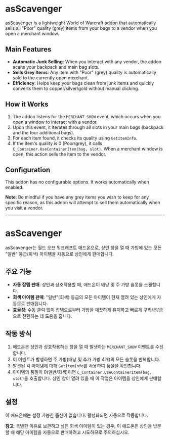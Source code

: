 # asScavenger

asScavenger is a lightweight World of Warcraft addon that automatically sells all "Poor" quality (grey) items from your bags to a vendor when you open a merchant window.

## Main Features

*   **Automatic Junk Selling**: When you interact with any vendor, the addon scans your backpack and main bag slots.
*   **Sells Grey Items**: Any item with "Poor" (grey) quality is automatically sold to the currently open merchant.
*   **Efficiency**: Helps keep your bags clean from junk items and quickly converts them to copper/silver/gold without manual clicking.

## How it Works

1.  The addon listens for the `MERCHANT_SHOW` event, which occurs when you open a window to interact with a vendor.
2.  Upon this event, it iterates through all slots in your main bags (backpack and the four additional bags).
3.  For each item found, it checks its quality using `GetItemInfo`.
4.  If the item's quality is 0 (Poor/grey), it calls `C_Container.UseContainerItem(bag, slot)`. When a merchant window is open, this action sells the item to the vendor.

## Configuration

This addon has no configurable options. It works automatically when enabled.

**Note**: Be mindful if you have any grey items you wish to keep for any specific reason, as this addon will attempt to sell them automatically when you visit a vendor.

---

# asScavenger

asScavenger는 월드 오브 워크래프트 애드온으로, 상인 창을 열 때 가방에 있는 모든 "일반" 등급(회색) 아이템을 자동으로 상인에게 판매합니다.

## 주요 기능

*   **자동 잡템 판매**: 상인과 상호작용할 때, 애드온이 배낭 및 주 가방 슬롯을 스캔합니다.
*   **회색 아이템 판매**: "일반"(회색) 등급의 모든 아이템이 현재 열려 있는 상인에게 자동으로 판매됩니다.
*   **효율성**: 수동 클릭 없이 잡템으로부터 가방을 깨끗하게 유지하고 빠르게 구리/은/금으로 전환하는 데 도움을 줍니다.

## 작동 방식

1.  애드온은 상인과 상호작용하는 창을 열 때 발생하는 `MERCHANT_SHOW` 이벤트를 수신합니다.
2.  이 이벤트가 발생하면 주 가방(배낭 및 추가 가방 4개)의 모든 슬롯을 반복합니다.
3.  발견된 각 아이템에 대해 `GetItemInfo`를 사용하여 품질을 확인합니다.
4.  아이템의 품질이 0(일반/회색)이면 `C_Container.UseContainerItem(bag, slot)`을 호출합니다. 상인 창이 열려 있을 때 이 작업은 아이템을 상인에게 판매합니다.

## 설정

이 애드온에는 설정 가능한 옵션이 없습니다. 활성화되면 자동으로 작동합니다.

**참고**: 특별한 이유로 보관하고 싶은 회색 아이템이 있는 경우, 이 애드온은 상인을 방문할 때 해당 아이템을 자동으로 판매하려고 시도하므로 주의하십시오.

